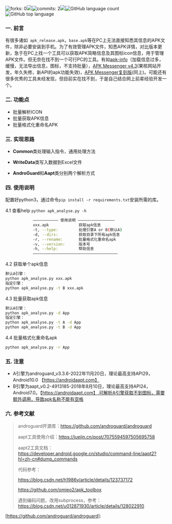![forks: 0](https://badgen.net/github/forks/Scipline/apk_analyse?labelColor=black&color=orange)![](https://badgen.net/github/stars/Scipline/apk_analyse?labelColor=black&color=pink)![commits: 2](https://badgen.net/github/commits/Scipline/apk_analyse)![](https://badgen.net/github/release/Scipline/apk_analyse)![GitHub language count](https://img.shields.io/github/languages/count/Scipline/apk_analyse?labelColor=abcdef&style=flat&color=brightgreen)![GitHub top language](https://img.shields.io/github/languages/top/Scipline/apk_analyse?style=flat&labelColor=4a2206&color=ab2415)

### 一. 前言

有很多诸如` apk_release.apk`，`base.apk`等在PC上无法直接知悉其信息的APK文件，除非必要安装到手机。为了有效管理APK文件，知悉APK详情，对比版本更新，急于在PC上找一个工具可以获取APK简略信息及其图标icon信息，用于管理APK文件。但无奈在找不到一个可行PC的工具。有如[apk-info](https://github.com/Enyby/APK-Info)（加载信息过多，缓慢，无法导出信息，图标，不支持批量），[APK Messenger v4.3](https://www.ghxi.com/apkinfo.html)(果核网站开发，年久失修，新API的apk功能失效)，[APK Messenger复刻版](https://github.com/ghboke/APKMessenger)(同上)。可能还有很多优秀的工具未经发现，但目前实在找不到，于是自己结合网上前辈经验开发一个。

### 二. 功能点
- 批量解析ICON
- 批量获取APK信息
- 批量格式化重命名APK

### 三. 实现思路
- **Common**类处理输入指令，通用处理方法

- **WriteData**类写入数据到Excel文件

- **AndroGuard**和**Aapt**类分别两个解析方式

### 四. 使用说明
配置好python3，通过命令`pip install -r requirements.txt`安装所需的库。

4.1 查看help
`python apk_analyse.py -h`

```bash
		    ——————————— 使用说明 ————————————————
            xxx.apk             获取apk信息
            -t, --type:         处理引擎A or B(默认A)
            -d, --dirs:         获取目录下所有apk信息
            -r, --rename:       批量格式化重命名apk
            -v, --version:      版本号
            -h, --help:         帮助信息
            —————————————————————————————————————
```

4.2 获取单个apk信息

```bash
默认A引擎：
python apk_analyse.py xxx.apk
指定引擎：
python apk_analyse.py -t B xxx.apk
```

4.3 批量获取apk信息

```bash
默认A引擎：
python apk_analyse.py -d App
指定引擎：
python apk_analyse.py -t A -d App
python apk_analyse.py -t B -d App
```

4.4 批量格式化重命名apk

```bash
python apk_analyse.py -r App
```

### 五. 注意

- A引擎为androguard_v3.3.6-2022年11月20日，理论最高支持API29，Android10.0 【https://androidaapt.com】
- B引擎为aapt_v0.2-4913185-2018年8月10日，理论最高支持API24，Android7.0。【https://androidaapt.com】,可解析A引擎获取不到图标，需要额外调用，导致apk名称不能有空格

### 六. 参考文献

> androguard开源库：https://github.com/androguard/androguard
>
> aapt工具使用介绍：https://juejin.cn/post/7075594597505695758
>
> aapt2工具文档：https://developer.android.google.cn/studio/command-line/aapt2?hl=zh-cn#dump_commands
>
> 代码参考：
>
> https://blog.csdn.net/h1986y/article/details/123737172 
>
> https://github.com/omieo2/apk_toolbox
>
> 遇到编码问题，改用subprocess，参考：https://blog.csdn.net/u012871930/article/details/128022910

[https://github.com/androguard/androguard]: 
